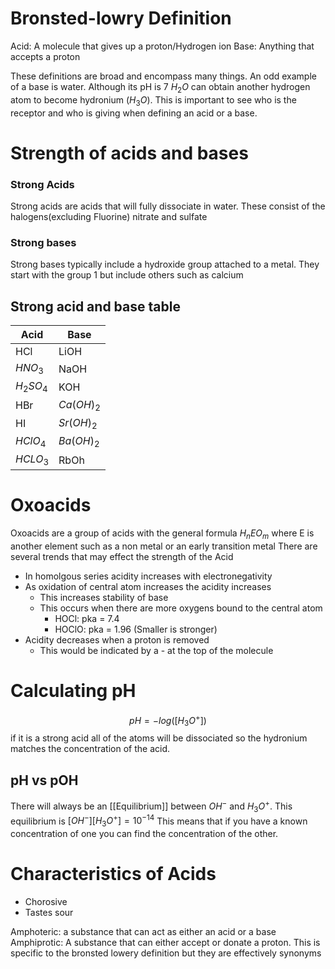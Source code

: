 # Bronsted-lowry Definition
Acid: A molecule that gives up a proton/Hydrogen ion
Base: Anything that accepts a proton

These definitions are broad and encompass many things. An odd example of a base is water. Although its pH is 7 $H_{2}O$ can obtain another hydrogen atom to become hydronium ($H_{3}O$). This is important to see who is the receptor and who is giving when defining an acid or a base.

# Strength of acids and bases
### Strong Acids
Strong acids are acids that will fully dissociate in water.
These consist of the halogens(excluding Fluorine) nitrate and sulfate
### Strong bases 
Strong bases typically include a hydroxide group attached to a metal. They start with the group 1 but include others such as calcium
## Strong acid and base table

| Acid | Base |
| ---- | ---- |
| HCl | LiOH |
| $HNO_3$ | NaOH |
| $H_{2}SO_4$ | KOH |
| HBr | $Ca(OH)_2$ |
| HI | $Sr(OH)_2$ |
| $HClO_4$  | $Ba(OH)_2$ |
| $HCLO_3$ | RbOh |
# Oxoacids
Oxoacids are a group of acids with the general formula $H_{n}EO_m$ where E is another element such as a non metal or an early transition metal
There are several trends that may effect the strength of the Acid
- In homolgous series acidity increases with electronegativity
- As oxidation of central atom increases the acidity increases
	-  This increases stability of base 
	- This occurs when there are more oxygens bound to the central atom
		- HOCl: pka = 7.4
		- HOClO: pka = 1.96 (Smaller is stronger)
- Acidity decreases when a proton is removed
	- This would be indicated by a - at the top of the molecule

# Calculating pH
$$pH=-log([H_{3}O^{+}])$$
if it is a strong acid all of the atoms will be dissociated so the hydronium matches the concentration of the acid. 
## pH vs pOH
There will always be an [[Equilibrium]] between $OH^-$ and $H_{3}O^{+}$. This equilibrium is 
$[OH^{-}][H_{3}O^{+}]=10^{-14}$ 
This means that if you have a known concentration of one you can find the concentration of the other.
# Characteristics of Acids
- Chorosive
- Tastes sour




Amphoteric: a substance that can act as either an acid or a base
Amphiprotic: A substance that can either accept or donate a proton. This is specific to the bronsted lowery definition but they are effectively synonyms
